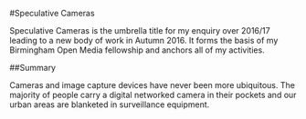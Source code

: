 #Speculative Cameras

Speculative Cameras is the umbrella title for my enquiry over 2016/17 leading to a new body of work in Autumn 2016. It forms the basis of my Birmingham Open Media fellowship and anchors all of my activities. 

##Summary

Cameras and image capture devices have never been more ubiquitous. The majority of people carry a digital networked camera in their pockets and our urban areas are blanketed in surveillance equipment. 